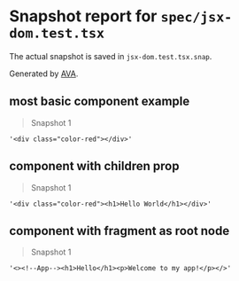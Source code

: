 # Snapshot report for `spec/jsx-dom.test.tsx`

The actual snapshot is saved in `jsx-dom.test.tsx.snap`.

Generated by [AVA](https://avajs.dev).

## most basic component example

> Snapshot 1

    '<div class="color-red"></div>'

## component with children prop

> Snapshot 1

    '<div class="color-red"><h1>Hello World</h1></div>'

## component with fragment as root node

> Snapshot 1

    '<><!--App--><h1>Hello</h1><p>Welcome to my app!</p></>'
